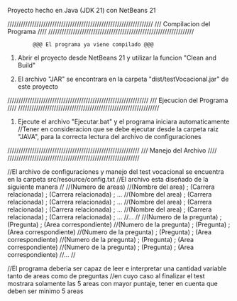 Proyecto hecho en Java (JDK 21) con NetBeans 21

/////////////////////////////////////////////////////////////////
///                 Compilacion del Programa                 ////
/////////////////////////////////////////////////////////////////

            @@@ El programa ya viene compilado @@@

1. Abrir el proyecto desde NetBeans 21 y utilizar la funcion "Clean and Build"

2. El archivo "JAR" se encontrara en la carpeta "dist/testVocacional.jar" de este proyecto


///////////////////////////////////////////////////////////////
///                 Ejecucion del Programa                 ////
///////////////////////////////////////////////////////////////

1. Ejecute el archivo "Ejecutar.bat" y el programa iniciara automaticamente
//Tener en consideracion que se debe ejecutar desde la carpeta raiz "JAVA", para la correcta lectura del archivo de configuraciones


///////////////////////////////////////////////////////////
///                 Manejo del Archivo                 ////
///////////////////////////////////////////////////////////

//El archivo de configuraciones y manejo del test vocacional se encuentra en la carpeta src/resource/config.txt
//El archivo esta diseñado de la siguiente manera
//
//(Numero de areas)
//(Nombre del area) ; (Carrera relacionada) ; (Carrera relacionada) ; ...
//(Nombre del area) ; (Carrera relacionada) ; (Carrera relacionada) ; ...
//(Nombre del area) ; (Carrera relacionada) ; (Carrera relacionada) ; ...
//(Nombre del area) ; (Carrera relacionada) ; (Carrera relacionada) ; ...
//...
//
//(Numero de la pregunta) ; (Pregunta) ; (Area correspondiente)
//(Numero de la pregunta) ; (Pregunta) ; (Area correspondiente)
//(Numero de la pregunta) ; (Pregunta) ; (Area correspondiente)
//(Numero de la pregunta) ; (Pregunta) ; (Area correspondiente)
//(Numero de la pregunta) ; (Pregunta) ; (Area correspondiente)
//...
//


//El programa deberia ser capaz de leer e interpretar una cantidad variable tanto de areas como de preguntas
//en cuyo caso al finalizar el test mostrara solamente las 5 areas con mayor puntaje, tener en cuenta que deben ser minimo 5 areas

